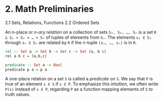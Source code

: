 # 2. Math Preliminaries

2.1 Sets, Relations, Functions
2.2 Ordered Sets

An n-place or *n-ary relation* on a collection of sets `S₁, S₂, …, Sₙ` is a set `R ⊆ S₁ × S₂ × … × Sₙ` of tuples of elements from `Sᵢ`. The elements `s₁ ∈ S₁` through `sₙ ∈ Sₙ` are related by `R` if the n-tuple `(s₁, …, sₙ)` is in `R`.

```hs
rel :: Set a -> Set b -> Set c -> Set (a, b c)
rel a b c = (a,b,c)

predicate :: Set a -> Bool
predicate p a = p a
```

A one-place relation on a set `S` is called a *predicate* on `S`. We say that `P` is true of an element `s ∈ S` if `s ∈ P`. To emphasize this intuition, we often write `P(s)` instead of `s ∈ P`, regarding `P` as a function mapping elements of `S` to truth values.
